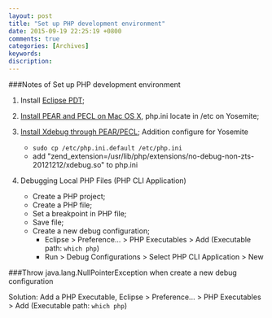 ```yaml
---
layout: post
title: "Set up PHP development environment"
date: 2015-09-19 22:25:19 +0800
comments: true
categories: [Archives]
keywords: 
discription: 
---
```


###Notes of Set up PHP development environment

1. Install [Eclipse PDT](https://eclipse.org/pdt/#download);  
2. [Install PEAR and PECL on Mac OS X](http://jason.pureconcepts.net/2012/10/install-pear-pecl-mac-os-x/), php.ini locate in /etc on Yosemite;  
3. [Install Xdebug through PEAR/PECL](http://www.xdebug.org/docs/install);
	Addition configure for Yosemite  
	* `sudo cp /etc/php.ini.default /etc/php.ini`  
	* add "zend_extension=/usr/lib/php/extensions/no-debug-non-zts-20121212/xdebug.so" to php.ini
	
4. Debugging Local PHP Files (PHP CLI Application)

	* Create a PHP project;
	* Create a PHP file;
	* Set a breakpoint in PHP file;
	* Save file;
	* Create a new debug configuration;
		* Eclipse > Preference... > PHP Executables > Add (Executable path: `which php`)
		* Run > Debug Configurations > Select PHP CLI Application > New
	
	
###Throw java.lang.NullPointerException when create a new debug configuration

Solution: Add a PHP Executable, Eclipse > Preference... > PHP Executables > Add (Executable path: `which php`)